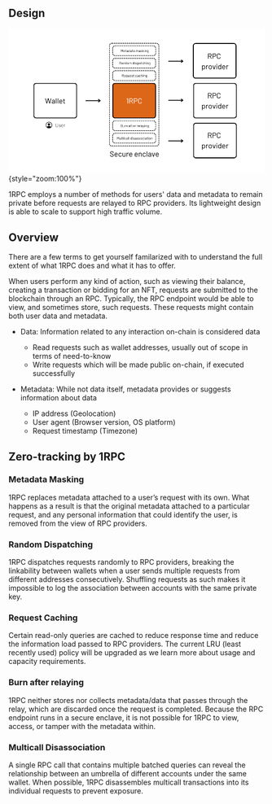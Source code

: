 ## Design

![](../assets/1rpc/1RPC_design.png){style="zoom:100%"}

1RPC employs a number of methods for users' data and metadata to remain private before requests are relayed to RPC providers. Its lightweight design is able to scale to support high traffic volume. 

## Overview 

There are a few terms to get yourself familarized with to understand the full extent of what 1RPC does and what it has to offer. 

When users perform any kind of action, such as viewing their balance, creating a transaction or bidding for an NFT, requests are submitted to the blockchain through an RPC. Typically, the RPC endpoint would be able to view, and sometimes store, such requests. These requests might contain both user data and metadata. 

* Data: Information related to any interaction on-chain is considered data

    * Read requests such as wallet addresses, usually out of scope in terms of need-to-know 
    * Write requests which will be made public on-chain, if executed successfully

* Metadata: While not data itself, metadata provides or suggests information about data

    * IP address (Geolocation)
    * User agent (Browser version, OS platform)
    * Request timestamp (Timezone)

## Zero-tracking by 1RPC 

### Metadata Masking

1RPC replaces metadata attached to a user’s request with its own. What happens as a result is that the original metadata attached to a particular request, and any personal information that could identify the user, is removed from the view of RPC providers. 

### Random Dispatching

1RPC dispatches requests randomly to RPC providers, breaking the linkability between wallets when a user sends multiple requests from different addresses consecutively. Shuffling requests as such makes it impossible to log the association between accounts with the same private key.

### Request Caching

Certain read-only queries are cached to reduce response time and reduce the information load passed to RPC providers. The current LRU (least recently used) policy will be upgraded as we learn more about usage and capacity requirements.

### Burn after relaying

1RPC neither stores nor collects metadata/data that passes through the relay, which are discarded once the request is completed. Because the RPC endpoint runs in a secure enclave, it is not possible for 1RPC to view, access, or tamper with the metadata within.

### Multicall Disassociation

A single RPC call that contains multiple batched queries can reveal the relationship between an umbrella of different accounts under the same wallet. When possible, 1RPC disassembles multicall transactions into its individual requests to prevent exposure. 
